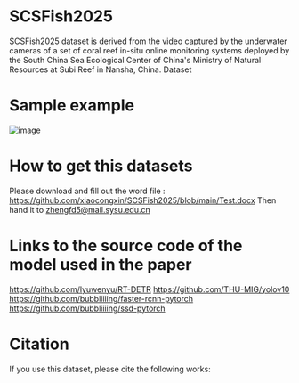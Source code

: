 # SCSFish2025
SCSFish2025 dataset is derived from the video captured by the underwater cameras of a set of coral reef in-situ online monitoring systems deployed by the South China Sea Ecological Center of China's Ministry of Natural Resources at Subi Reef in Nansha, China.
Dataset
# Sample example
![image](https://github.com/user-attachments/assets/12304041-bf9a-4ad7-8f11-e653f85dc0e0)
# How to get this datasets
Please download and fill out the word file :  https://github.com/xiaocongxin/SCSFish2025/blob/main/Test.docx
Then hand it to zhengfd5@mail.sysu.edu.cn
# Links to the source code of the model used in the paper
https://github.com/lyuwenyu/RT-DETR
https://github.com/THU-MIG/yolov10
https://github.com/bubbliiiing/faster-rcnn-pytorch
https://github.com/bubbliiiing/ssd-pytorch
# Citation
If you use this dataset, please cite the following works:


